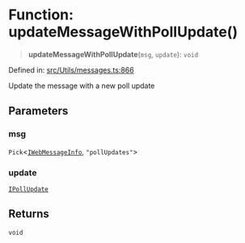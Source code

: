 # Function: updateMessageWithPollUpdate()

> **updateMessageWithPollUpdate**(`msg`, `update`): `void`

Defined in: [src/Utils/messages.ts:866](https://github.com/Fokusdotid/Baileys/blob/deec6cc75a88a82eaeedf16b76aa9218b2c772e3/src/Utils/messages.ts#L866)

Update the message with a new poll update

## Parameters

### msg

`Pick`\<[`IWebMessageInfo`](../namespaces/proto/interfaces/IWebMessageInfo.md), `"pollUpdates"`\>

### update

[`IPollUpdate`](../namespaces/proto/interfaces/IPollUpdate.md)

## Returns

`void`
